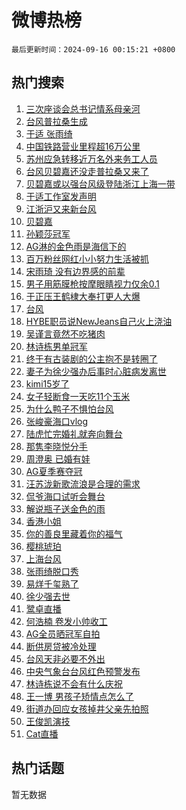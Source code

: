 # 微博热榜

`最后更新时间：2024-09-16 00:15:21 +0800`

## 热门搜索

1. [三次座谈会总书记情系母亲河](https://m.weibo.cn/search?containerid=100103type%3D1%26t%3D10%26q%3D%23%E4%B8%89%E6%AC%A1%E5%BA%A7%E8%B0%88%E4%BC%9A%E6%80%BB%E4%B9%A6%E8%AE%B0%E6%83%85%E7%B3%BB%E6%AF%8D%E4%BA%B2%E6%B2%B3%23&stream_entry_id=51&isnewpage=1&extparam=seat%3D1%26cate%3D10103%26pos%3D0%26q%3D%2523%25E4%25B8%2589%25E6%25AC%25A1%25E5%25BA%25A7%25E8%25B0%2588%25E4%25BC%259A%25E6%2580%25BB%25E4%25B9%25A6%25E8%25AE%25B0%25E6%2583%2585%25E7%25B3%25BB%25E6%25AF%258D%25E4%25BA%25B2%25E6%25B2%25B3%2523%26dgr%3D0%26stream_entry_id%3D51%26c_type%3D51%26filter_type%3Drealtimehot%26display_time%3D1726416920%26pre_seqid%3D172641692027701236317105)
1. [台风普拉桑生成](https://m.weibo.cn/search?containerid=100103type%3D1%26t%3D10%26q%3D%23%E5%8F%B0%E9%A3%8E%E6%99%AE%E6%8B%89%E6%A1%91%E7%94%9F%E6%88%90%23&stream_entry_id=31&isnewpage=1&extparam=seat%3D1%26realpos%3D1%26q%3D%2523%25E5%258F%25B0%25E9%25A3%258E%25E6%2599%25AE%25E6%258B%2589%25E6%25A1%2591%25E7%2594%259F%25E6%2588%2590%2523%26dgr%3D0%26c_type%3D31%26cate%3D5001%26pos%3D0%26filter_type%3Drealtimehot%26flag%3D2%26stream_entry_id%3D31%26lcate%3D5001%26band_rank%3D1%26display_time%3D1726416920%26pre_seqid%3D172641692027701236317105)
1. [于适 张雨绮](https://m.weibo.cn/search?containerid=100103type%3D1%26t%3D10%26q%3D%E4%BA%8E%E9%80%82+%E5%BC%A0%E9%9B%A8%E7%BB%AE&stream_entry_id=31&isnewpage=1&extparam=seat%3D1%26realpos%3D2%26q%3D%25E4%25BA%258E%25E9%2580%2582%2520%25E5%25BC%25A0%25E9%259B%25A8%25E7%25BB%25AE%26dgr%3D0%26c_type%3D31%26cate%3D5001%26pos%3D1%26filter_type%3Drealtimehot%26flag%3D2%26stream_entry_id%3D31%26lcate%3D5001%26band_rank%3D2%26display_time%3D1726416920%26pre_seqid%3D172641692027701236317105)
1. [中国铁路营业里程超16万公里](https://m.weibo.cn/search?containerid=100103type%3D1%26t%3D10%26q%3D%23%E4%B8%AD%E5%9B%BD%E9%93%81%E8%B7%AF%E8%90%A5%E4%B8%9A%E9%87%8C%E7%A8%8B%E8%B6%8516%E4%B8%87%E5%85%AC%E9%87%8C%23&stream_entry_id=31&isnewpage=1&extparam=seat%3D1%26realpos%3D3%26q%3D%2523%25E4%25B8%25AD%25E5%259B%25BD%25E9%2593%2581%25E8%25B7%25AF%25E8%2590%25A5%25E4%25B8%259A%25E9%2587%258C%25E7%25A8%258B%25E8%25B6%258516%25E4%25B8%2587%25E5%2585%25AC%25E9%2587%258C%2523%26dgr%3D0%26c_type%3D31%26cate%3D5001%26pos%3D2%26filter_type%3Drealtimehot%26flag%3D0%26stream_entry_id%3D31%26lcate%3D5001%26band_rank%3D3%26display_time%3D1726416920%26pre_seqid%3D172641692027701236317105)
1. [苏州应急转移近万名外来务工人员](https://m.weibo.cn/search?containerid=100103type%3D1%26t%3D10%26q%3D%23%E8%8B%8F%E5%B7%9E%E5%BA%94%E6%80%A5%E8%BD%AC%E7%A7%BB%E8%BF%91%E4%B8%87%E5%90%8D%E5%A4%96%E6%9D%A5%E5%8A%A1%E5%B7%A5%E4%BA%BA%E5%91%98%23&stream_entry_id=31&isnewpage=1&extparam=seat%3D1%26realpos%3D4%26q%3D%2523%25E8%258B%258F%25E5%25B7%259E%25E5%25BA%2594%25E6%2580%25A5%25E8%25BD%25AC%25E7%25A7%25BB%25E8%25BF%2591%25E4%25B8%2587%25E5%2590%258D%25E5%25A4%2596%25E6%259D%25A5%25E5%258A%25A1%25E5%25B7%25A5%25E4%25BA%25BA%25E5%2591%2598%2523%26dgr%3D0%26c_type%3D31%26cate%3D5001%26pos%3D3%26filter_type%3Drealtimehot%26flag%3D1%26stream_entry_id%3D31%26lcate%3D5001%26band_rank%3D4%26display_time%3D1726416920%26pre_seqid%3D172641692027701236317105)
1. [台风贝碧嘉还没走普拉桑又来了](https://m.weibo.cn/search?containerid=100103type%3D1%26t%3D10%26q%3D%23%E5%8F%B0%E9%A3%8E%E8%B4%9D%E7%A2%A7%E5%98%89%E8%BF%98%E6%B2%A1%E8%B5%B0%E6%99%AE%E6%8B%89%E6%A1%91%E5%8F%88%E6%9D%A5%E4%BA%86%23&stream_entry_id=31&isnewpage=1&extparam=seat%3D1%26realpos%3D5%26q%3D%2523%25E5%258F%25B0%25E9%25A3%258E%25E8%25B4%259D%25E7%25A2%25A7%25E5%2598%2589%25E8%25BF%2598%25E6%25B2%25A1%25E8%25B5%25B0%25E6%2599%25AE%25E6%258B%2589%25E6%25A1%2591%25E5%258F%2588%25E6%259D%25A5%25E4%25BA%2586%2523%26dgr%3D0%26c_type%3D31%26cate%3D5001%26pos%3D4%26filter_type%3Drealtimehot%26flag%3D1%26stream_entry_id%3D31%26lcate%3D5001%26band_rank%3D5%26display_time%3D1726416920%26pre_seqid%3D172641692027701236317105)
1. [贝碧嘉或以强台风级登陆浙江上海一带](https://m.weibo.cn/search?containerid=100103type%3D1%26t%3D10%26q%3D%23%E8%B4%9D%E7%A2%A7%E5%98%89%E6%88%96%E4%BB%A5%E5%BC%BA%E5%8F%B0%E9%A3%8E%E7%BA%A7%E7%99%BB%E9%99%86%E6%B5%99%E6%B1%9F%E4%B8%8A%E6%B5%B7%E4%B8%80%E5%B8%A6%23&stream_entry_id=31&isnewpage=1&extparam=seat%3D1%26realpos%3D6%26q%3D%2523%25E8%25B4%259D%25E7%25A2%25A7%25E5%2598%2589%25E6%2588%2596%25E4%25BB%25A5%25E5%25BC%25BA%25E5%258F%25B0%25E9%25A3%258E%25E7%25BA%25A7%25E7%2599%25BB%25E9%2599%2586%25E6%25B5%2599%25E6%25B1%259F%25E4%25B8%258A%25E6%25B5%25B7%25E4%25B8%2580%25E5%25B8%25A6%2523%26dgr%3D0%26c_type%3D31%26cate%3D5001%26pos%3D5%26filter_type%3Drealtimehot%26flag%3D0%26stream_entry_id%3D31%26lcate%3D5001%26band_rank%3D6%26display_time%3D1726416920%26pre_seqid%3D172641692027701236317105)
1. [于适工作室发声明](https://m.weibo.cn/search?containerid=100103type%3D1%26t%3D10%26q%3D%E4%BA%8E%E9%80%82%E5%B7%A5%E4%BD%9C%E5%AE%A4%E5%8F%91%E5%A3%B0%E6%98%8E&stream_entry_id=31&isnewpage=1&extparam=seat%3D1%26realpos%3D7%26q%3D%25E4%25BA%258E%25E9%2580%2582%25E5%25B7%25A5%25E4%25BD%259C%25E5%25AE%25A4%25E5%258F%2591%25E5%25A3%25B0%25E6%2598%258E%26dgr%3D0%26c_type%3D31%26cate%3D5001%26pos%3D6%26filter_type%3Drealtimehot%26flag%3D16%26stream_entry_id%3D31%26lcate%3D5001%26band_rank%3D7%26display_time%3D1726416920%26pre_seqid%3D172641692027701236317105)
1. [江浙沪又来新台风](https://m.weibo.cn/search?containerid=100103type%3D1%26t%3D10%26q%3D%23%E6%B1%9F%E6%B5%99%E6%B2%AA%E5%8F%88%E6%9D%A5%E6%96%B0%E5%8F%B0%E9%A3%8E%23&stream_entry_id=31&isnewpage=1&extparam=seat%3D1%26realpos%3D8%26q%3D%2523%25E6%25B1%259F%25E6%25B5%2599%25E6%25B2%25AA%25E5%258F%2588%25E6%259D%25A5%25E6%2596%25B0%25E5%258F%25B0%25E9%25A3%258E%2523%26dgr%3D0%26c_type%3D31%26cate%3D5001%26pos%3D7%26filter_type%3Drealtimehot%26flag%3D1%26stream_entry_id%3D31%26lcate%3D5001%26band_rank%3D8%26display_time%3D1726416920%26pre_seqid%3D172641692027701236317105)
1. [贝碧嘉](https://m.weibo.cn/search?containerid=100103type%3D1%26t%3D10%26q%3D%E8%B4%9D%E7%A2%A7%E5%98%89&stream_entry_id=31&isnewpage=1&extparam=seat%3D1%26realpos%3D9%26q%3D%25E8%25B4%259D%25E7%25A2%25A7%25E5%2598%2589%26dgr%3D0%26c_type%3D31%26cate%3D5001%26pos%3D8%26filter_type%3Drealtimehot%26flag%3D0%26stream_entry_id%3D31%26lcate%3D5001%26band_rank%3D9%26display_time%3D1726416920%26pre_seqid%3D172641692027701236317105)
1. [孙颖莎冠军](https://m.weibo.cn/search?containerid=100103type%3D1%26t%3D10%26q%3D%E5%AD%99%E9%A2%96%E8%8E%8E%E5%86%A0%E5%86%9B&stream_entry_id=31&isnewpage=1&extparam=seat%3D1%26realpos%3D10%26q%3D%25E5%25AD%2599%25E9%25A2%2596%25E8%258E%258E%25E5%2586%25A0%25E5%2586%259B%26dgr%3D0%26c_type%3D31%26cate%3D5001%26pos%3D9%26filter_type%3Drealtimehot%26flag%3D16%26stream_entry_id%3D31%26lcate%3D5001%26band_rank%3D10%26display_time%3D1726416920%26pre_seqid%3D172641692027701236317105)
1. [AG淋的金色雨是海信下的](https://m.weibo.cn/search?containerid=100103type%3D1%26t%3D10%26q%3D%23AG%E6%B7%8B%E7%9A%84%E9%87%91%E8%89%B2%E9%9B%A8%E6%98%AF%E6%B5%B7%E4%BF%A1%E4%B8%8B%E7%9A%84%23&stream_entry_id=31&isnewpage=1&extparam=seat%3D1%26realpos%3D11%26q%3D%2523AG%25E6%25B7%258B%25E7%259A%2584%25E9%2587%2591%25E8%2589%25B2%25E9%259B%25A8%25E6%2598%25AF%25E6%25B5%25B7%25E4%25BF%25A1%25E4%25B8%258B%25E7%259A%2584%2523%26dgr%3D0%26c_type%3D31%26filter_type%3Drealtimehot%26cate%3D5001%26band_rank%3D11%26pos%3D10%26flag%3D0%26stream_entry_id%3D31%26lcate%3D5001%26adid%3D255402%26display_time%3D1726416920%26pre_seqid%3D172641692027701236317105)
1. [百万粉丝网红小小努力生活被抓](https://m.weibo.cn/search?containerid=100103type%3D1%26t%3D10%26q%3D%23%E7%99%BE%E4%B8%87%E7%B2%89%E4%B8%9D%E7%BD%91%E7%BA%A2%E5%B0%8F%E5%B0%8F%E5%8A%AA%E5%8A%9B%E7%94%9F%E6%B4%BB%E8%A2%AB%E6%8A%93%23&stream_entry_id=31&isnewpage=1&extparam=seat%3D1%26realpos%3D12%26q%3D%2523%25E7%2599%25BE%25E4%25B8%2587%25E7%25B2%2589%25E4%25B8%259D%25E7%25BD%2591%25E7%25BA%25A2%25E5%25B0%258F%25E5%25B0%258F%25E5%258A%25AA%25E5%258A%259B%25E7%2594%259F%25E6%25B4%25BB%25E8%25A2%25AB%25E6%258A%2593%2523%26dgr%3D0%26c_type%3D31%26cate%3D5001%26pos%3D11%26filter_type%3Drealtimehot%26flag%3D2%26stream_entry_id%3D31%26lcate%3D5001%26band_rank%3D12%26display_time%3D1726416920%26pre_seqid%3D172641692027701236317105)
1. [宋雨琦 没有边界感的前辈](https://m.weibo.cn/search?containerid=100103type%3D1%26t%3D10%26q%3D%E5%AE%8B%E9%9B%A8%E7%90%A6+%E6%B2%A1%E6%9C%89%E8%BE%B9%E7%95%8C%E6%84%9F%E7%9A%84%E5%89%8D%E8%BE%88&stream_entry_id=31&isnewpage=1&extparam=seat%3D1%26realpos%3D13%26q%3D%25E5%25AE%258B%25E9%259B%25A8%25E7%2590%25A6%2520%25E6%25B2%25A1%25E6%259C%2589%25E8%25BE%25B9%25E7%2595%258C%25E6%2584%259F%25E7%259A%2584%25E5%2589%258D%25E8%25BE%2588%26dgr%3D0%26c_type%3D31%26cate%3D5001%26pos%3D12%26filter_type%3Drealtimehot%26flag%3D1%26stream_entry_id%3D31%26lcate%3D5001%26band_rank%3D13%26display_time%3D1726416920%26pre_seqid%3D172641692027701236317105)
1. [男子用筋膜枪按摩眼睛视力仅余0.1](https://m.weibo.cn/search?containerid=100103type%3D1%26t%3D10%26q%3D%23%E7%94%B7%E5%AD%90%E7%94%A8%E7%AD%8B%E8%86%9C%E6%9E%AA%E6%8C%89%E6%91%A9%E7%9C%BC%E7%9D%9B%E8%A7%86%E5%8A%9B%E4%BB%85%E4%BD%990.1%23&stream_entry_id=31&isnewpage=1&extparam=seat%3D1%26realpos%3D14%26q%3D%2523%25E7%2594%25B7%25E5%25AD%2590%25E7%2594%25A8%25E7%25AD%258B%25E8%2586%259C%25E6%259E%25AA%25E6%258C%2589%25E6%2591%25A9%25E7%259C%25BC%25E7%259D%259B%25E8%25A7%2586%25E5%258A%259B%25E4%25BB%2585%25E4%25BD%25990.1%2523%26dgr%3D0%26c_type%3D31%26cate%3D5001%26pos%3D13%26filter_type%3Drealtimehot%26flag%3D0%26stream_entry_id%3D31%26lcate%3D5001%26band_rank%3D14%26display_time%3D1726416920%26pre_seqid%3D172641692027701236317105)
1. [于正压王鹤棣大奉打更人大爆](https://m.weibo.cn/search?containerid=100103type%3D1%26t%3D10%26q%3D%23%E4%BA%8E%E6%AD%A3%E5%8E%8B%E7%8E%8B%E9%B9%A4%E6%A3%A3%E5%A4%A7%E5%A5%89%E6%89%93%E6%9B%B4%E4%BA%BA%E5%A4%A7%E7%88%86%23&stream_entry_id=31&isnewpage=1&extparam=seat%3D1%26realpos%3D15%26q%3D%2523%25E4%25BA%258E%25E6%25AD%25A3%25E5%258E%258B%25E7%258E%258B%25E9%25B9%25A4%25E6%25A3%25A3%25E5%25A4%25A7%25E5%25A5%2589%25E6%2589%2593%25E6%259B%25B4%25E4%25BA%25BA%25E5%25A4%25A7%25E7%2588%2586%2523%26dgr%3D0%26c_type%3D31%26cate%3D5001%26pos%3D14%26filter_type%3Drealtimehot%26flag%3D0%26stream_entry_id%3D31%26lcate%3D5001%26band_rank%3D15%26display_time%3D1726416920%26pre_seqid%3D172641692027701236317105)
1. [台风](https://m.weibo.cn/search?containerid=100103type%3D1%26t%3D10%26q%3D%E5%8F%B0%E9%A3%8E&stream_entry_id=31&isnewpage=1&extparam=seat%3D1%26realpos%3D16%26q%3D%25E5%258F%25B0%25E9%25A3%258E%26dgr%3D0%26c_type%3D31%26cate%3D5001%26pos%3D15%26filter_type%3Drealtimehot%26flag%3D0%26stream_entry_id%3D31%26lcate%3D5001%26band_rank%3D16%26display_time%3D1726416920%26pre_seqid%3D172641692027701236317105)
1. [HYBE职员说NewJeans自己火上浇油](https://m.weibo.cn/search?containerid=100103type%3D1%26t%3D10%26q%3D%23HYBE%E8%81%8C%E5%91%98%E8%AF%B4NewJeans%E8%87%AA%E5%B7%B1%E7%81%AB%E4%B8%8A%E6%B5%87%E6%B2%B9%23&stream_entry_id=31&isnewpage=1&extparam=seat%3D1%26realpos%3D17%26q%3D%2523HYBE%25E8%2581%258C%25E5%2591%2598%25E8%25AF%25B4NewJeans%25E8%2587%25AA%25E5%25B7%25B1%25E7%2581%25AB%25E4%25B8%258A%25E6%25B5%2587%25E6%25B2%25B9%2523%26dgr%3D0%26c_type%3D31%26cate%3D5001%26pos%3D16%26filter_type%3Drealtimehot%26flag%3D1%26stream_entry_id%3D31%26lcate%3D5001%26band_rank%3D17%26display_time%3D1726416920%26pre_seqid%3D172641692027701236317105)
1. [吴谨言竟然不吃猪肉](https://m.weibo.cn/search?containerid=100103type%3D1%26t%3D10%26q%3D%23%E5%90%B4%E8%B0%A8%E8%A8%80%E7%AB%9F%E7%84%B6%E4%B8%8D%E5%90%83%E7%8C%AA%E8%82%89%23&stream_entry_id=31&isnewpage=1&extparam=seat%3D1%26realpos%3D18%26q%3D%2523%25E5%2590%25B4%25E8%25B0%25A8%25E8%25A8%2580%25E7%25AB%259F%25E7%2584%25B6%25E4%25B8%258D%25E5%2590%2583%25E7%258C%25AA%25E8%2582%2589%2523%26dgr%3D0%26c_type%3D31%26cate%3D5001%26pos%3D17%26filter_type%3Drealtimehot%26flag%3D0%26stream_entry_id%3D31%26lcate%3D5001%26band_rank%3D18%26display_time%3D1726416920%26pre_seqid%3D172641692027701236317105)
1. [林诗栋男单冠军](https://m.weibo.cn/search?containerid=100103type%3D1%26t%3D10%26q%3D%23%E6%9E%97%E8%AF%97%E6%A0%8B%E7%94%B7%E5%8D%95%E5%86%A0%E5%86%9B%23&stream_entry_id=31&isnewpage=1&extparam=seat%3D1%26realpos%3D19%26q%3D%2523%25E6%259E%2597%25E8%25AF%2597%25E6%25A0%258B%25E7%2594%25B7%25E5%258D%2595%25E5%2586%25A0%25E5%2586%259B%2523%26dgr%3D0%26c_type%3D31%26cate%3D5001%26pos%3D18%26filter_type%3Drealtimehot%26flag%3D0%26stream_entry_id%3D31%26lcate%3D5001%26band_rank%3D19%26display_time%3D1726416920%26pre_seqid%3D172641692027701236317105)
1. [终于有古装剧的公主抱不是转圈了](https://m.weibo.cn/search?containerid=100103type%3D1%26t%3D10%26q%3D%E7%BB%88%E4%BA%8E%E6%9C%89%E5%8F%A4%E8%A3%85%E5%89%A7%E7%9A%84%E5%85%AC%E4%B8%BB%E6%8A%B1%E4%B8%8D%E6%98%AF%E8%BD%AC%E5%9C%88%E4%BA%86&stream_entry_id=31&isnewpage=1&extparam=seat%3D1%26realpos%3D20%26q%3D%25E7%25BB%2588%25E4%25BA%258E%25E6%259C%2589%25E5%258F%25A4%25E8%25A3%2585%25E5%2589%25A7%25E7%259A%2584%25E5%2585%25AC%25E4%25B8%25BB%25E6%258A%25B1%25E4%25B8%258D%25E6%2598%25AF%25E8%25BD%25AC%25E5%259C%2588%25E4%25BA%2586%26dgr%3D0%26c_type%3D31%26cate%3D5001%26pos%3D19%26filter_type%3Drealtimehot%26flag%3D0%26stream_entry_id%3D31%26lcate%3D5001%26band_rank%3D20%26display_time%3D1726416920%26pre_seqid%3D172641692027701236317105)
1. [妻子为徐少强办后事时心脏病发离世](https://m.weibo.cn/search?containerid=100103type%3D1%26t%3D10%26q%3D%23%E5%A6%BB%E5%AD%90%E4%B8%BA%E5%BE%90%E5%B0%91%E5%BC%BA%E5%8A%9E%E5%90%8E%E4%BA%8B%E6%97%B6%E5%BF%83%E8%84%8F%E7%97%85%E5%8F%91%E7%A6%BB%E4%B8%96%23&stream_entry_id=31&isnewpage=1&extparam=seat%3D1%26realpos%3D21%26q%3D%2523%25E5%25A6%25BB%25E5%25AD%2590%25E4%25B8%25BA%25E5%25BE%2590%25E5%25B0%2591%25E5%25BC%25BA%25E5%258A%259E%25E5%2590%258E%25E4%25BA%258B%25E6%2597%25B6%25E5%25BF%2583%25E8%2584%258F%25E7%2597%2585%25E5%258F%2591%25E7%25A6%25BB%25E4%25B8%2596%2523%26dgr%3D0%26c_type%3D31%26cate%3D5001%26pos%3D20%26filter_type%3Drealtimehot%26flag%3D2%26stream_entry_id%3D31%26lcate%3D5001%26band_rank%3D21%26display_time%3D1726416920%26pre_seqid%3D172641692027701236317105)
1. [kimi15岁了](https://m.weibo.cn/search?containerid=100103type%3D1%26t%3D10%26q%3D%23kimi15%E5%B2%81%E4%BA%86%23&stream_entry_id=31&isnewpage=1&extparam=seat%3D1%26realpos%3D22%26q%3D%2523kimi15%25E5%25B2%2581%25E4%25BA%2586%2523%26dgr%3D0%26c_type%3D31%26cate%3D5001%26pos%3D21%26filter_type%3Drealtimehot%26flag%3D2%26stream_entry_id%3D31%26lcate%3D5001%26band_rank%3D22%26display_time%3D1726416920%26pre_seqid%3D172641692027701236317105)
1. [女子轻断食一天吃11个玉米](https://m.weibo.cn/search?containerid=100103type%3D1%26t%3D10%26q%3D%23%E5%A5%B3%E5%AD%90%E8%BD%BB%E6%96%AD%E9%A3%9F%E4%B8%80%E5%A4%A9%E5%90%8311%E4%B8%AA%E7%8E%89%E7%B1%B3%23&stream_entry_id=31&isnewpage=1&extparam=seat%3D1%26realpos%3D23%26q%3D%2523%25E5%25A5%25B3%25E5%25AD%2590%25E8%25BD%25BB%25E6%2596%25AD%25E9%25A3%259F%25E4%25B8%2580%25E5%25A4%25A9%25E5%2590%258311%25E4%25B8%25AA%25E7%258E%2589%25E7%25B1%25B3%2523%26dgr%3D0%26c_type%3D31%26cate%3D5001%26pos%3D22%26filter_type%3Drealtimehot%26flag%3D1%26stream_entry_id%3D31%26lcate%3D5001%26band_rank%3D23%26display_time%3D1726416920%26pre_seqid%3D172641692027701236317105)
1. [为什么鸭子不惧怕台风](https://m.weibo.cn/search?containerid=100103type%3D1%26t%3D10%26q%3D%E4%B8%BA%E4%BB%80%E4%B9%88%E9%B8%AD%E5%AD%90%E4%B8%8D%E6%83%A7%E6%80%95%E5%8F%B0%E9%A3%8E&stream_entry_id=31&isnewpage=1&extparam=seat%3D1%26realpos%3D24%26q%3D%25E4%25B8%25BA%25E4%25BB%2580%25E4%25B9%2588%25E9%25B8%25AD%25E5%25AD%2590%25E4%25B8%258D%25E6%2583%25A7%25E6%2580%2595%25E5%258F%25B0%25E9%25A3%258E%26dgr%3D0%26c_type%3D31%26cate%3D5001%26pos%3D23%26filter_type%3Drealtimehot%26flag%3D0%26stream_entry_id%3D31%26lcate%3D5001%26band_rank%3D24%26display_time%3D1726416920%26pre_seqid%3D172641692027701236317105)
1. [张峻豪海口vlog](https://m.weibo.cn/search?containerid=100103type%3D1%26t%3D10%26q%3D%23%E5%BC%A0%E5%B3%BB%E8%B1%AA%E6%B5%B7%E5%8F%A3vlog%23&stream_entry_id=31&isnewpage=1&extparam=seat%3D1%26realpos%3D25%26q%3D%2523%25E5%25BC%25A0%25E5%25B3%25BB%25E8%25B1%25AA%25E6%25B5%25B7%25E5%258F%25A3vlog%2523%26dgr%3D0%26c_type%3D31%26cate%3D5001%26pos%3D24%26filter_type%3Drealtimehot%26flag%3D1%26stream_entry_id%3D31%26lcate%3D5001%26band_rank%3D25%26display_time%3D1726416920%26pre_seqid%3D172641692027701236317105)
1. [陆虎忙完婚礼就奔向舞台](https://m.weibo.cn/search?containerid=100103type%3D1%26t%3D10%26q%3D%23%E9%99%86%E8%99%8E%E5%BF%99%E5%AE%8C%E5%A9%9A%E7%A4%BC%E5%B0%B1%E5%A5%94%E5%90%91%E8%88%9E%E5%8F%B0%23&stream_entry_id=31&isnewpage=1&extparam=seat%3D1%26realpos%3D26%26q%3D%2523%25E9%2599%2586%25E8%2599%258E%25E5%25BF%2599%25E5%25AE%258C%25E5%25A9%259A%25E7%25A4%25BC%25E5%25B0%25B1%25E5%25A5%2594%25E5%2590%2591%25E8%2588%259E%25E5%258F%25B0%2523%26dgr%3D0%26c_type%3D31%26cate%3D5001%26pos%3D25%26filter_type%3Drealtimehot%26flag%3D1%26stream_entry_id%3D31%26lcate%3D5001%26band_rank%3D26%26display_time%3D1726416920%26pre_seqid%3D172641692027701236317105)
1. [那隽李晓悦分手](https://m.weibo.cn/search?containerid=100103type%3D1%26t%3D10%26q%3D%23%E9%82%A3%E9%9A%BD%E6%9D%8E%E6%99%93%E6%82%A6%E5%88%86%E6%89%8B%23&stream_entry_id=31&isnewpage=1&extparam=seat%3D1%26realpos%3D27%26q%3D%2523%25E9%2582%25A3%25E9%259A%25BD%25E6%259D%258E%25E6%2599%2593%25E6%2582%25A6%25E5%2588%2586%25E6%2589%258B%2523%26dgr%3D0%26c_type%3D31%26cate%3D5001%26pos%3D26%26filter_type%3Drealtimehot%26flag%3D0%26stream_entry_id%3D31%26lcate%3D5001%26band_rank%3D27%26display_time%3D1726416920%26pre_seqid%3D172641692027701236317105)
1. [周澄奥 已婚有娃](https://m.weibo.cn/search?containerid=100103type%3D1%26t%3D10%26q%3D%E5%91%A8%E6%BE%84%E5%A5%A5+%E5%B7%B2%E5%A9%9A%E6%9C%89%E5%A8%83&stream_entry_id=31&isnewpage=1&extparam=seat%3D1%26realpos%3D28%26q%3D%25E5%2591%25A8%25E6%25BE%2584%25E5%25A5%25A5%2520%25E5%25B7%25B2%25E5%25A9%259A%25E6%259C%2589%25E5%25A8%2583%26dgr%3D0%26c_type%3D31%26cate%3D5001%26pos%3D27%26filter_type%3Drealtimehot%26flag%3D0%26stream_entry_id%3D31%26lcate%3D5001%26band_rank%3D28%26display_time%3D1726416920%26pre_seqid%3D172641692027701236317105)
1. [AG夏季赛夺冠](https://m.weibo.cn/search?containerid=100103type%3D1%26t%3D10%26q%3D%23AG%E5%A4%8F%E5%AD%A3%E8%B5%9B%E5%A4%BA%E5%86%A0%23&stream_entry_id=31&isnewpage=1&extparam=seat%3D1%26realpos%3D29%26q%3D%2523AG%25E5%25A4%258F%25E5%25AD%25A3%25E8%25B5%259B%25E5%25A4%25BA%25E5%2586%25A0%2523%26dgr%3D0%26c_type%3D31%26cate%3D5001%26pos%3D28%26filter_type%3Drealtimehot%26flag%3D0%26stream_entry_id%3D31%26lcate%3D5001%26band_rank%3D29%26display_time%3D1726416920%26pre_seqid%3D172641692027701236317105)
1. [汪苏泷新歌流浪是合理的需求](https://m.weibo.cn/search?containerid=100103type%3D1%26t%3D10%26q%3D%23%E6%B1%AA%E8%8B%8F%E6%B3%B7%E6%96%B0%E6%AD%8C%E6%B5%81%E6%B5%AA%E6%98%AF%E5%90%88%E7%90%86%E7%9A%84%E9%9C%80%E6%B1%82%23&stream_entry_id=31&isnewpage=1&extparam=seat%3D1%26realpos%3D30%26q%3D%2523%25E6%25B1%25AA%25E8%258B%258F%25E6%25B3%25B7%25E6%2596%25B0%25E6%25AD%258C%25E6%25B5%2581%25E6%25B5%25AA%25E6%2598%25AF%25E5%2590%2588%25E7%2590%2586%25E7%259A%2584%25E9%259C%2580%25E6%25B1%2582%2523%26dgr%3D0%26c_type%3D31%26cate%3D5001%26pos%3D29%26filter_type%3Drealtimehot%26flag%3D1%26stream_entry_id%3D31%26lcate%3D5001%26band_rank%3D30%26display_time%3D1726416920%26pre_seqid%3D172641692027701236317105)
1. [侃爷海口试听会舞台](https://m.weibo.cn/search?containerid=100103type%3D1%26t%3D10%26q%3D%23%E4%BE%83%E7%88%B7%E6%B5%B7%E5%8F%A3%E8%AF%95%E5%90%AC%E4%BC%9A%E8%88%9E%E5%8F%B0%23&stream_entry_id=31&isnewpage=1&extparam=seat%3D1%26realpos%3D31%26q%3D%2523%25E4%25BE%2583%25E7%2588%25B7%25E6%25B5%25B7%25E5%258F%25A3%25E8%25AF%2595%25E5%2590%25AC%25E4%25BC%259A%25E8%2588%259E%25E5%258F%25B0%2523%26dgr%3D0%26c_type%3D31%26cate%3D5001%26pos%3D30%26filter_type%3Drealtimehot%26flag%3D0%26stream_entry_id%3D31%26lcate%3D5001%26band_rank%3D31%26display_time%3D1726416920%26pre_seqid%3D172641692027701236317105)
1. [解说瓶子送金色的雨](https://m.weibo.cn/search?containerid=100103type%3D1%26t%3D10%26q%3D%23%E8%A7%A3%E8%AF%B4%E7%93%B6%E5%AD%90%E9%80%81%E9%87%91%E8%89%B2%E7%9A%84%E9%9B%A8%23&stream_entry_id=31&isnewpage=1&extparam=seat%3D1%26realpos%3D32%26q%3D%2523%25E8%25A7%25A3%25E8%25AF%25B4%25E7%2593%25B6%25E5%25AD%2590%25E9%2580%2581%25E9%2587%2591%25E8%2589%25B2%25E7%259A%2584%25E9%259B%25A8%2523%26dgr%3D0%26c_type%3D31%26cate%3D5001%26pos%3D31%26filter_type%3Drealtimehot%26flag%3D1%26stream_entry_id%3D31%26lcate%3D5001%26band_rank%3D32%26display_time%3D1726416920%26pre_seqid%3D172641692027701236317105)
1. [香港小姐](https://m.weibo.cn/search?containerid=100103type%3D1%26t%3D10%26q%3D%E9%A6%99%E6%B8%AF%E5%B0%8F%E5%A7%90&stream_entry_id=31&isnewpage=1&extparam=seat%3D1%26realpos%3D33%26q%3D%25E9%25A6%2599%25E6%25B8%25AF%25E5%25B0%258F%25E5%25A7%2590%26dgr%3D0%26c_type%3D31%26cate%3D5001%26pos%3D32%26filter_type%3Drealtimehot%26flag%3D0%26stream_entry_id%3D31%26lcate%3D5001%26band_rank%3D33%26display_time%3D1726416920%26pre_seqid%3D172641692027701236317105)
1. [你的善良里藏着你的福气](https://m.weibo.cn/search?containerid=100103type%3D1%26t%3D10%26q%3D%23%E4%BD%A0%E7%9A%84%E5%96%84%E8%89%AF%E9%87%8C%E8%97%8F%E7%9D%80%E4%BD%A0%E7%9A%84%E7%A6%8F%E6%B0%94%23&stream_entry_id=31&isnewpage=1&extparam=seat%3D1%26realpos%3D34%26q%3D%2523%25E4%25BD%25A0%25E7%259A%2584%25E5%2596%2584%25E8%2589%25AF%25E9%2587%258C%25E8%2597%258F%25E7%259D%2580%25E4%25BD%25A0%25E7%259A%2584%25E7%25A6%258F%25E6%25B0%2594%2523%26dgr%3D0%26c_type%3D31%26cate%3D5001%26pos%3D33%26filter_type%3Drealtimehot%26flag%3D0%26stream_entry_id%3D31%26lcate%3D5001%26band_rank%3D34%26display_time%3D1726416920%26pre_seqid%3D172641692027701236317105)
1. [樱桃琥珀](https://m.weibo.cn/search?containerid=100103type%3D1%26t%3D10%26q%3D%E6%A8%B1%E6%A1%83%E7%90%A5%E7%8F%80&stream_entry_id=31&isnewpage=1&extparam=seat%3D1%26realpos%3D35%26q%3D%25E6%25A8%25B1%25E6%25A1%2583%25E7%2590%25A5%25E7%258F%2580%26dgr%3D0%26c_type%3D31%26cate%3D5001%26pos%3D34%26filter_type%3Drealtimehot%26flag%3D1%26stream_entry_id%3D31%26lcate%3D5001%26band_rank%3D35%26display_time%3D1726416920%26pre_seqid%3D172641692027701236317105)
1. [上海台风](https://m.weibo.cn/search?containerid=100103type%3D1%26t%3D10%26q%3D%E4%B8%8A%E6%B5%B7%E5%8F%B0%E9%A3%8E&stream_entry_id=31&isnewpage=1&extparam=seat%3D1%26realpos%3D36%26q%3D%25E4%25B8%258A%25E6%25B5%25B7%25E5%258F%25B0%25E9%25A3%258E%26dgr%3D0%26c_type%3D31%26cate%3D5001%26pos%3D35%26filter_type%3Drealtimehot%26flag%3D0%26stream_entry_id%3D31%26lcate%3D5001%26band_rank%3D36%26display_time%3D1726416920%26pre_seqid%3D172641692027701236317105)
1. [张雨绮脱口秀](https://m.weibo.cn/search?containerid=100103type%3D1%26t%3D10%26q%3D%E5%BC%A0%E9%9B%A8%E7%BB%AE%E8%84%B1%E5%8F%A3%E7%A7%80&stream_entry_id=31&isnewpage=1&extparam=seat%3D1%26realpos%3D37%26q%3D%25E5%25BC%25A0%25E9%259B%25A8%25E7%25BB%25AE%25E8%2584%25B1%25E5%258F%25A3%25E7%25A7%2580%26dgr%3D0%26c_type%3D31%26cate%3D5001%26pos%3D36%26filter_type%3Drealtimehot%26flag%3D1%26stream_entry_id%3D31%26lcate%3D5001%26band_rank%3D37%26display_time%3D1726416920%26pre_seqid%3D172641692027701236317105)
1. [易烊千玺熟了](https://m.weibo.cn/search?containerid=100103type%3D1%26t%3D10%26q%3D%E6%98%93%E7%83%8A%E5%8D%83%E7%8E%BA%E7%86%9F%E4%BA%86&stream_entry_id=31&isnewpage=1&extparam=seat%3D1%26realpos%3D38%26q%3D%25E6%2598%2593%25E7%2583%258A%25E5%258D%2583%25E7%258E%25BA%25E7%2586%259F%25E4%25BA%2586%26dgr%3D0%26c_type%3D31%26cate%3D5001%26pos%3D37%26filter_type%3Drealtimehot%26flag%3D0%26stream_entry_id%3D31%26lcate%3D5001%26band_rank%3D38%26display_time%3D1726416920%26pre_seqid%3D172641692027701236317105)
1. [徐少强去世](https://m.weibo.cn/search?containerid=100103type%3D1%26t%3D10%26q%3D%23%E5%BE%90%E5%B0%91%E5%BC%BA%E5%8E%BB%E4%B8%96%23&stream_entry_id=31&isnewpage=1&extparam=seat%3D1%26realpos%3D39%26q%3D%2523%25E5%25BE%2590%25E5%25B0%2591%25E5%25BC%25BA%25E5%258E%25BB%25E4%25B8%2596%2523%26dgr%3D0%26c_type%3D31%26cate%3D5001%26pos%3D38%26filter_type%3Drealtimehot%26flag%3D0%26stream_entry_id%3D31%26lcate%3D5001%26band_rank%3D39%26display_time%3D1726416920%26pre_seqid%3D172641692027701236317105)
1. [鹭卓直播](https://m.weibo.cn/search?containerid=100103type%3D1%26t%3D10%26q%3D%E9%B9%AD%E5%8D%93%E7%9B%B4%E6%92%AD&stream_entry_id=31&isnewpage=1&extparam=seat%3D1%26realpos%3D40%26q%3D%25E9%25B9%25AD%25E5%258D%2593%25E7%259B%25B4%25E6%2592%25AD%26dgr%3D0%26c_type%3D31%26cate%3D5001%26pos%3D39%26filter_type%3Drealtimehot%26flag%3D0%26stream_entry_id%3D31%26lcate%3D5001%26band_rank%3D40%26display_time%3D1726416920%26pre_seqid%3D172641692027701236317105)
1. [何浩楠 卷发小帅收工](https://m.weibo.cn/search?containerid=100103type%3D1%26t%3D10%26q%3D%E4%BD%95%E6%B5%A9%E6%A5%A0+%E5%8D%B7%E5%8F%91%E5%B0%8F%E5%B8%85%E6%94%B6%E5%B7%A5&stream_entry_id=31&isnewpage=1&extparam=seat%3D1%26realpos%3D41%26q%3D%25E4%25BD%2595%25E6%25B5%25A9%25E6%25A5%25A0%2520%25E5%258D%25B7%25E5%258F%2591%25E5%25B0%258F%25E5%25B8%2585%25E6%2594%25B6%25E5%25B7%25A5%26dgr%3D0%26c_type%3D31%26cate%3D5001%26pos%3D40%26filter_type%3Drealtimehot%26flag%3D1%26stream_entry_id%3D31%26lcate%3D5001%26band_rank%3D41%26display_time%3D1726416920%26pre_seqid%3D172641692027701236317105)
1. [AG全员晒冠军自拍](https://m.weibo.cn/search?containerid=100103type%3D1%26t%3D10%26q%3D%23AG%E5%85%A8%E5%91%98%E6%99%92%E5%86%A0%E5%86%9B%E8%87%AA%E6%8B%8D%23&stream_entry_id=31&isnewpage=1&extparam=seat%3D1%26realpos%3D42%26q%3D%2523AG%25E5%2585%25A8%25E5%2591%2598%25E6%2599%2592%25E5%2586%25A0%25E5%2586%259B%25E8%2587%25AA%25E6%258B%258D%2523%26dgr%3D0%26c_type%3D31%26cate%3D5001%26pos%3D41%26filter_type%3Drealtimehot%26flag%3D1%26stream_entry_id%3D31%26lcate%3D5001%26band_rank%3D42%26display_time%3D1726416920%26pre_seqid%3D172641692027701236317105)
1. [断供房贷被冷处理](https://m.weibo.cn/search?containerid=100103type%3D1%26t%3D10%26q%3D%23%E6%96%AD%E4%BE%9B%E6%88%BF%E8%B4%B7%E8%A2%AB%E5%86%B7%E5%A4%84%E7%90%86%23&stream_entry_id=31&isnewpage=1&extparam=seat%3D1%26realpos%3D43%26q%3D%2523%25E6%2596%25AD%25E4%25BE%259B%25E6%2588%25BF%25E8%25B4%25B7%25E8%25A2%25AB%25E5%2586%25B7%25E5%25A4%2584%25E7%2590%2586%2523%26dgr%3D0%26c_type%3D31%26cate%3D5001%26pos%3D42%26filter_type%3Drealtimehot%26flag%3D0%26stream_entry_id%3D31%26lcate%3D5001%26band_rank%3D43%26display_time%3D1726416920%26pre_seqid%3D172641692027701236317105)
1. [台风天非必要不外出](https://m.weibo.cn/search?containerid=100103type%3D1%26t%3D10%26q%3D%23%E5%8F%B0%E9%A3%8E%E5%A4%A9%E9%9D%9E%E5%BF%85%E8%A6%81%E4%B8%8D%E5%A4%96%E5%87%BA%23&stream_entry_id=31&isnewpage=1&extparam=seat%3D1%26realpos%3D44%26q%3D%2523%25E5%258F%25B0%25E9%25A3%258E%25E5%25A4%25A9%25E9%259D%259E%25E5%25BF%2585%25E8%25A6%2581%25E4%25B8%258D%25E5%25A4%2596%25E5%2587%25BA%2523%26dgr%3D0%26c_type%3D31%26cate%3D5001%26pos%3D43%26filter_type%3Drealtimehot%26flag%3D0%26stream_entry_id%3D31%26lcate%3D5001%26band_rank%3D44%26display_time%3D1726416920%26pre_seqid%3D172641692027701236317105)
1. [中央气象台台风红色预警发布](https://m.weibo.cn/search?containerid=100103type%3D1%26t%3D10%26q%3D%23%E4%B8%AD%E5%A4%AE%E6%B0%94%E8%B1%A1%E5%8F%B0%E5%8F%B0%E9%A3%8E%E7%BA%A2%E8%89%B2%E9%A2%84%E8%AD%A6%E5%8F%91%E5%B8%83%23&stream_entry_id=31&isnewpage=1&extparam=seat%3D1%26realpos%3D45%26q%3D%2523%25E4%25B8%25AD%25E5%25A4%25AE%25E6%25B0%2594%25E8%25B1%25A1%25E5%258F%25B0%25E5%258F%25B0%25E9%25A3%258E%25E7%25BA%25A2%25E8%2589%25B2%25E9%25A2%2584%25E8%25AD%25A6%25E5%258F%2591%25E5%25B8%2583%2523%26dgr%3D0%26c_type%3D31%26cate%3D5001%26pos%3D44%26filter_type%3Drealtimehot%26flag%3D0%26stream_entry_id%3D31%26lcate%3D5001%26band_rank%3D45%26display_time%3D1726416920%26pre_seqid%3D172641692027701236317105)
1. [林诗栋说不会有什么庆祝](https://m.weibo.cn/search?containerid=100103type%3D1%26t%3D10%26q%3D%23%E6%9E%97%E8%AF%97%E6%A0%8B%E8%AF%B4%E4%B8%8D%E4%BC%9A%E6%9C%89%E4%BB%80%E4%B9%88%E5%BA%86%E7%A5%9D%23&stream_entry_id=31&isnewpage=1&extparam=seat%3D1%26realpos%3D46%26q%3D%2523%25E6%259E%2597%25E8%25AF%2597%25E6%25A0%258B%25E8%25AF%25B4%25E4%25B8%258D%25E4%25BC%259A%25E6%259C%2589%25E4%25BB%2580%25E4%25B9%2588%25E5%25BA%2586%25E7%25A5%259D%2523%26dgr%3D0%26c_type%3D31%26cate%3D5001%26pos%3D45%26filter_type%3Drealtimehot%26flag%3D1%26stream_entry_id%3D31%26lcate%3D5001%26band_rank%3D46%26display_time%3D1726416920%26pre_seqid%3D172641692027701236317105)
1. [王一博 男孩子矫情点怎么了](https://m.weibo.cn/search?containerid=100103type%3D1%26t%3D10%26q%3D%E7%8E%8B%E4%B8%80%E5%8D%9A+%E7%94%B7%E5%AD%A9%E5%AD%90%E7%9F%AB%E6%83%85%E7%82%B9%E6%80%8E%E4%B9%88%E4%BA%86&stream_entry_id=31&isnewpage=1&extparam=seat%3D1%26realpos%3D47%26q%3D%25E7%258E%258B%25E4%25B8%2580%25E5%258D%259A%2520%25E7%2594%25B7%25E5%25AD%25A9%25E5%25AD%2590%25E7%259F%25AB%25E6%2583%2585%25E7%2582%25B9%25E6%2580%258E%25E4%25B9%2588%25E4%25BA%2586%26dgr%3D0%26c_type%3D31%26cate%3D5001%26pos%3D46%26filter_type%3Drealtimehot%26flag%3D1%26stream_entry_id%3D31%26lcate%3D5001%26band_rank%3D47%26display_time%3D1726416920%26pre_seqid%3D172641692027701236317105)
1. [街道办回应女孩掉井父亲先拍照](https://m.weibo.cn/search?containerid=100103type%3D1%26t%3D10%26q%3D%23%E8%A1%97%E9%81%93%E5%8A%9E%E5%9B%9E%E5%BA%94%E5%A5%B3%E5%AD%A9%E6%8E%89%E4%BA%95%E7%88%B6%E4%BA%B2%E5%85%88%E6%8B%8D%E7%85%A7%23&stream_entry_id=31&isnewpage=1&extparam=seat%3D1%26realpos%3D48%26q%3D%2523%25E8%25A1%2597%25E9%2581%2593%25E5%258A%259E%25E5%259B%259E%25E5%25BA%2594%25E5%25A5%25B3%25E5%25AD%25A9%25E6%258E%2589%25E4%25BA%2595%25E7%2588%25B6%25E4%25BA%25B2%25E5%2585%2588%25E6%258B%258D%25E7%2585%25A7%2523%26dgr%3D0%26c_type%3D31%26cate%3D5001%26pos%3D47%26filter_type%3Drealtimehot%26flag%3D1%26stream_entry_id%3D31%26lcate%3D5001%26band_rank%3D48%26display_time%3D1726416920%26pre_seqid%3D172641692027701236317105)
1. [王俊凯演技](https://m.weibo.cn/search?containerid=100103type%3D1%26t%3D10%26q%3D%E7%8E%8B%E4%BF%8A%E5%87%AF%E6%BC%94%E6%8A%80&stream_entry_id=31&isnewpage=1&extparam=seat%3D1%26realpos%3D49%26q%3D%25E7%258E%258B%25E4%25BF%258A%25E5%2587%25AF%25E6%25BC%2594%25E6%258A%2580%26dgr%3D0%26c_type%3D31%26cate%3D5001%26pos%3D48%26filter_type%3Drealtimehot%26flag%3D0%26stream_entry_id%3D31%26lcate%3D5001%26band_rank%3D49%26display_time%3D1726416920%26pre_seqid%3D172641692027701236317105)
1. [Cat直播](https://m.weibo.cn/search?containerid=100103type%3D1%26t%3D10%26q%3DCat%E7%9B%B4%E6%92%AD&stream_entry_id=31&isnewpage=1&extparam=seat%3D1%26realpos%3D50%26q%3DCat%25E7%259B%25B4%25E6%2592%25AD%26dgr%3D0%26c_type%3D31%26cate%3D5001%26pos%3D49%26filter_type%3Drealtimehot%26flag%3D0%26stream_entry_id%3D31%26lcate%3D5001%26band_rank%3D50%26display_time%3D1726416920%26pre_seqid%3D172641692027701236317105)

## 热门话题

暂无数据
